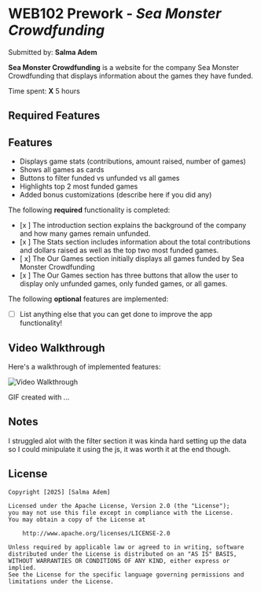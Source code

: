 # WEB102 Prework - *Sea Monster Crowdfunding*

Submitted by: **Salma Adem**

**Sea Monster Crowdfunding** is a website for the company Sea Monster Crowdfunding that displays information about the games they have funded.

Time spent: **X** 5 hours

## Required Features
## Features
- Displays game stats (contributions, amount raised, number of games)
- Shows all games as cards
- Buttons to filter funded vs unfunded vs all games
- Highlights top 2 most funded games
- Added bonus customizations (describe here if you did any)

The following **required** functionality is completed:

* [x ] The introduction section explains the background of the company and how many games remain unfunded.
* [x ] The Stats section includes information about the total contributions and dollars raised as well as the top two most funded games.
* [ x] The Our Games section initially displays all games funded by Sea Monster Crowdfunding
* [x ] The Our Games section has three buttons that allow the user to display only unfunded games, only funded games, or all games.

The following **optional** features are implemented:

* [ ] List anything else that you can get done to improve the app functionality!

## Video Walkthrough

Here's a walkthrough of implemented features:

<img src='https://media2.giphy.com/media/v1.Y2lkPTc5MGI3NjExeTE2N3FxcGM5ZzJxZTdqbm1xb3FpOWRiajZiMHM1NWh1b21vaXUzaiZlcD12MV9pbnRlcm5hbF9naWZfYnlfaWQmY3Q9Zw/VXMq4VvygaPhObeI1d/giphy.gif' title='Video Walkthrough' width='' alt='Video Walkthrough' />

<!-- Replace this with whatever GIF tool you used! -->
GIF created with ...  
<!-- Recommended tools:
[Kap](https://getkap.co/) for macOS
[ScreenToGif](https://www.screentogif.com/) for Windows
[peek](https://github.com/phw/peek) for Linux. -->

## Notes

I struggled alot with the filter section it was kinda hard setting up the data so I could minipulate it using the js, it was worth it at the end though.

## License

    Copyright [2025] [Salma Adem]

    Licensed under the Apache License, Version 2.0 (the "License");
    you may not use this file except in compliance with the License.
    You may obtain a copy of the License at

        http://www.apache.org/licenses/LICENSE-2.0

    Unless required by applicable law or agreed to in writing, software
    distributed under the License is distributed on an "AS IS" BASIS,
    WITHOUT WARRANTIES OR CONDITIONS OF ANY KIND, either express or implied.
    See the License for the specific language governing permissions and
    limitations under the License.
